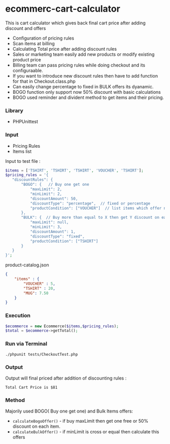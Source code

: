 # ecommerc-cart-calculator

This is cart calculator which gives back final cart price after adding discount and offers

  - Configuration of pricing rules
  - Scan items at billing
  - Calculating Total price after adding discount rules
  - Sales or marketing team easily add new products or modify existing product price
  - Billing team can pass pricing rules while doing checkout and its configuraable. 
  - If you want to introduce new discount rules then have to add function for that in Checkout.class.php
  - Can easily change percentage to fixed in BULK offers its dyanamic.
  - BOGO function only support now 50% discount with basic calculations
  - BOGO used reminder and divident method to get items and their pricing. 

### Library

  - PHPUnittest

### Input 
  - Pricing Rules
  - Items list
 

Input to test file : 

 ```php
 $items = ['TSHIRT', 'TSHIRT', 'TSHIRT', 'VOUCHER', 'TSHIRT'];
 $pricing_rules = '{
	"discountRules": {
		"BOGO": {   // Buy one get one
			"maxLimit": 2,
			"minLimit": 2,
			"discountAmount": 50,
			"discountType": "percentage",  // fixed or percentage
			"productCondition": ["VOUCHER"]  // list items which offer need to apply
		},
		"BULK": {  // Buy more than equal to X then get Y discount on each items
			"maxLimit": null,
			"minLimit": 3,
			"discountAmount": 1,
			"discountType": "fixed",
			"productCondition": ["TSHIRT"]
		}
	}
}';
```

product-catalog.json

```json
{
    "items" : {
    	"VOUCHER" : 5,
    	"TSHIRT" : 20,
    	"MUG": 7.50
    }
}
```
### Execution 

```php
$ecommerce = new Ecommerce($items,$pricing_rules);
$total = $ecommerce->getTotal();
```
### Run via Terminal 

```
./phpunit tests/CheckoutTest.php
```
### Output

Output will final priced after addition of discounting rules : 
```
Total Cart Price is $81
```
### Method 

Majorily used BOGO( Buy one get one) and Bulk Items offers:

* ```calculateBogoOffer()``` - if buy maxLimit then get one free or 50% discount on each item. 
* ```calculateBulkOffer()``` - if minLimit is cross or equal then calculate this offers


